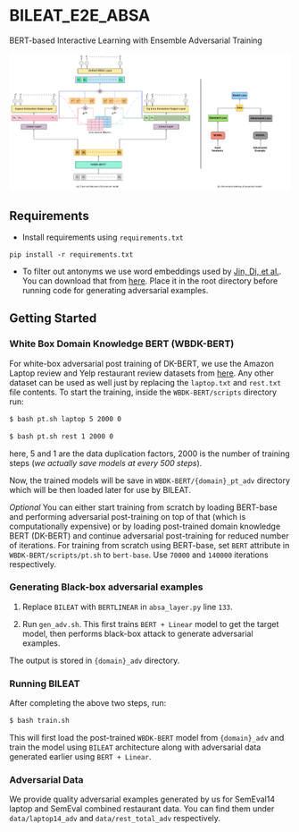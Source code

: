 # BILEAT_E2E_ABSA

BERT-based Interactive Learning with Ensemble Adversarial Training

<img src="BILEAT_Architecture.png" width=1200/>

## Requirements
- Install requirements using `requirements.txt`
```
pip install -r requirements.txt
```
- To filter out antonyms we use word embeddings used by [Jin, Di, et al.](https://arxiv.org/abs/1907.11932). You can download that from [here](https://drive.google.com/file/d/1bayGomljWb6HeYDMTDKXrh0HackKtSlx/view). Place it in the root directory before running code for generating adversarial examples.

## Getting Started
### White Box Domain Knowledge BERT (WBDK-BERT)
For white-box adversarial post training of DK-BERT, we use the Amazon Laptop review and Yelp restaurant review datasets from [here](https://github.com/ruidan/IMN-E2E-ABSA). Any other dataset can be used as well just by replacing the `laptop.txt` and `rest.txt` file contents.
To start the training, inside the `WBDK-BERT/scripts` directory run:
```bash
$ bash pt.sh laptop 5 2000 0
```
```bash
$ bash pt.sh rest 1 2000 0
```
here, 5 and 1 are the data duplication factors, 2000 is the number of training steps (*we actually save models at every 500 steps*).

Now, the trained models will be save in `WBDK-BERT/{domain}_pt_adv` directory which will be then loaded later for use by BILEAT.

*Optional*
You can either start training from scratch by loading BERT-base and performing adversarial post-training on top of that (which is computationally expensive) or by loading post-trained domain knowledge BERT (DK-BERT) and continue adversarial post-training for reduced number of iterations.
For training from scratch using BERT-base, set `BERT` attribute in `WBDK-BERT/scripts/pt.sh` to `bert-base`. Use `70000` and `140000` iterations respectively.

### Generating Black-box adversarial examples

1.  Replace `BILEAT` with `BERTLINEAR` in `absa_layer.py` line `133`.

2. Run `gen_adv.sh`. This first trains `BERT + Linear` model to get the target model, then performs black-box attack to generate adversarial examples.

The output is stored in `{domain}_adv` directory.

### Running BILEAT
After completing the above two steps, run:
```bash
$ bash train.sh
```
This will first load the post-trained `WBDK-BERT` model from `{domain}_adv` and train the model using `BILEAT` architecture along with adversarial data generated earlier using `BERT + Linear`.

### Adversarial Data
We provide quality adversarial examples generated by us for SemEval14 laptop and SemEval combined restaurant data. You can find them under `data/laptop14_adv` and `data/rest_total_adv` respectively.





